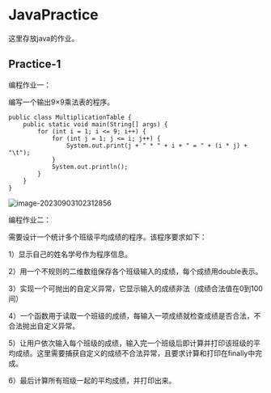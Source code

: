 # JavaPractice

这里存放java的作业。

## Practice-1

编程作业一：

编写一个输出9×9乘法表的程序。

```
public class MultiplicationTable {
    public static void main(String[] args) {
        for (int i = 1; i <= 9; i++) {
            for (int j = 1; j <= i; j++) {
                System.out.print(j + " * " + i + " = " + (i * j) + "\t");
            }
            System.out.println();
        }
    }
}
```

 ![image-20230903102312856](D:\Documents\Desktop\WOW\JavaPractice-main\README.assets\image-20230903102312856.png)

编程作业二：

需要设计一个统计多个班级平均成绩的程序。该程序要求如下：

1）显示自己的姓名学号作为程序信息。

2）用一个不规则的二维数组保存各个班级输入的成绩，每个成绩用double表示。

3）实现一个可抛出的自定义异常，它显示输入的成绩非法（成绩合法值在0到100间）

4）一个函数用于读取一个班级的成绩，每输入一项成绩就检查成绩是否合法，不合法抛出自定义异常。

5）让用户依次输入每个班级的成绩，输入完一个班级后即计算并打印该班级的平均成绩。这里需要捕获自定义的成绩不合法异常，且要求计算和打印在finally中完成。

6）最后计算所有班级一起的平均成绩，并打印出来。